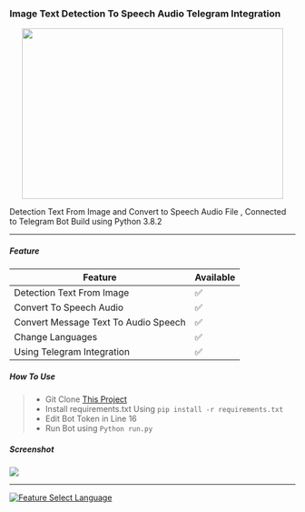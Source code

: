 ###  Image Text Detection To Speech Audio Telegram Integration

<p align="center">
  <img width="460" height="300" src="https://i.ibb.co/y80GV9X/Image-Text-detection-To-Speech-Audio-Telegram-Integration.png">
</p>



Detection Text From Image and Convert to Speech Audio File , Connected to Telegram Bot
Build using Python 3.8.2

------------


##### Feature

|  Feature | Available  |
| ------------ | ------------ |
| Detection Text From Image  | ✅  |
| Convert To Speech Audio | ✅  |
| Convert Message Text To Audio Speech | ✅ |
| Change Languages | ✅ |
| Using Telegram Integration | ✅ |

##### How To Use

> - Git Clone [This Project](https://github.com/sandrocods/TelegramTextDetection "This Project")
> - Install requirements.txt Using `pip install -r requirements.txt`
>-  Edit Bot Token  in Line 16
> - Run Bot using `Python run.py`

##### Screenshot

[![](https://i.ibb.co/tzqCDCG/1.png)](https://i.ibb.co/tzqCDCG/1.png)

------------


[![Feature Select Language](https://i.ibb.co/qW2JNp3/2.png "Feature Select Language")](https://i.ibb.co/qW2JNp3/2.png "Feature Select Language")
